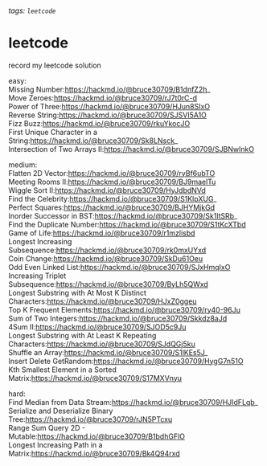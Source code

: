 ###### tags: `leetcode`
# leetcode
record my leetcode solution

easy:  
Missing Number:https://hackmd.io/@bruce30709/B1dnfZ2h_  
Move Zeroes:https://hackmd.io/@bruce30709/rJ7t0rC-d  
Power of Three:https://hackmd.io/@bruce30709/HJun8SIxO  
Reverse String:https://hackmd.io/@bruce30709/SJSVI5A1O  
Fizz Buzz:https://hackmd.io/@bruce30709/rkuYkocJO  
First Unique Character in a String:https://hackmd.io/@bruce30709/Sk8LNsck_  
Intersection of Two Arrays II:https://hackmd.io/@bruce30709/SJBNwlnkO  

medium:  
Flatten 2D Vector:https://hackmd.io/@bruce30709/ryBf6ubTO  
Meeting Rooms II:https://hackmd.io/@bruce30709/BJ9maelTu  
Wiggle Sort II:https://hackmd.io/@bruce30709/HyJdbdNVd  
Find the Celebrity:https://hackmd.io/@bruce30709/S1KlpXUG_  
Perfect Squares:https://hackmd.io/@bruce30709/BJHYMjkGd  
Inorder Successor in BST:https://hackmd.io/@bruce30709/Sk1ltSRb_  
Find the Duplicate Number:https://hackmd.io/@bruce30709/S1tKcXTbd  
Game of Life:https://hackmd.io/@bruce30709/r1mzlisbd  
Longest Increasing Subsequence:https://hackmd.io/@bruce30709/rk0mxUYxd  
Coin Change:https://hackmd.io/@bruce30709/SkDu61Oeu  
Odd Even Linked List:https://hackmd.io/@bruce30709/SJxHmqIxO  
Increasing Triplet Subsequence:https://hackmd.io/@bruce30709/ByLh5QWxd  
Longest Substring with At Most K Distinct Characters:https://hackmd.io/@bruce30709/HJxZ0ggeu  
Top K Frequent Elements:https://hackmd.io/@bruce30709/ry40-96Ju  
Sum of Two Integers:https://hackmd.io/@bruce30709/Skkdz8aJd  
4Sum II:https://hackmd.io/@bruce30709/SJOD5c9Ju  
Longest Substring with At Least K Repeating Characters:https://hackmd.io/@bruce30709/SJdQGj5ku  
Shuffle an Array:https://hackmd.io/@bruce30709/S1lKEs5J_  
Insert Delete GetRandom:https://hackmd.io/@bruce30709/HygG7n51O  
Kth Smallest Element in a Sorted Matrix:https://hackmd.io/@bruce30709/S17MXVnyu  

hard:  
Find Median from Data Stream:https://hackmd.io/@bruce30709/HJIdFLqb_  
Serialize and Deserialize Binary Tree:https://hackmd.io/@bruce30709/rJN5PTcxu  
Range Sum Query 2D - Mutable:https://hackmd.io/@bruce30709/B1bdhGFlO  
Longest Increasing Path in a Matrix:https://hackmd.io/@bruce30709/Bk4Q94rxd  